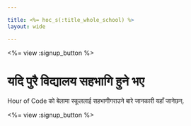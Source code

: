```yaml
---

title: <%= hoc_s(:title_whole_school) %>
layout: wide

---
```


<%= view :signup_button %>

# यदि पुरै विद्यालय सहभागि हुने भए 

Hour of Code को बेलामा स्कूललाई सहभागीगराउने बारे जानकारी यहाँ जानेछन्.

<%= view :signup_button %>